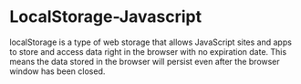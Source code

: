 # LocalStorage-Javascript
localStorage is a type of web storage that allows JavaScript sites and apps to store and access data right in the browser with no expiration date. This means the data stored in the browser will persist even after the browser window has been closed.
